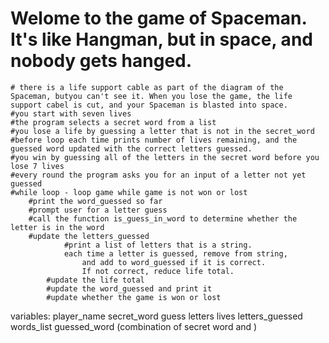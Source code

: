  # Welome to the game of Spaceman. It's like Hangman, but in space, and nobody gets hanged.
    # there is a life support cable as part of the diagram of the Spaceman, butyou can't see it. When you lose the game, the life support cabel is cut, and your Spaceman is blasted into space.
    #you start with seven lives
    #the program selects a secret word from a list
    #you lose a life by guessing a letter that is not in the secret_word
    #before loop each time prints number of lives remaining, and the guessed word updated with the correct letters guessed.
    #you win by guessing all of the letters in the secret word before you lose 7 lives
    #every round the program asks you for an input of a letter not yet guessed
    #while loop - loop game while game is not won or lost
        #print the word_guessed so far
        #prompt user for a letter guess
        #call the function is_guess_in_word to determine whether the letter is in the word
        #update the letters_guessed
                #print a list of letters that is a string. 
                each time a letter is guessed, remove from string, 
                    and add to word_guessed if it is correct. 
                    If not correct, reduce life total. 
            #update the life total
            #update the word_guessed and print it
            #update whether the game is won or lost

variables: 
    player_name
    secret_word
    guess
    letters
    lives
    letters_guessed
    words_list
    guessed_word (combination of secret word and )
